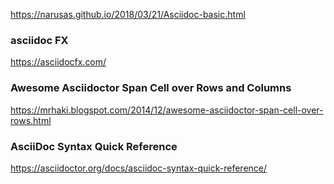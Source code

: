 https://narusas.github.io/2018/03/21/Asciidoc-basic.html

### asciidoc FX

https://asciidocfx.com/

### Awesome Asciidoctor Span Cell over Rows and Columns

https://mrhaki.blogspot.com/2014/12/awesome-asciidoctor-span-cell-over-rows.html


### AsciiDoc Syntax Quick Reference

https://asciidoctor.org/docs/asciidoc-syntax-quick-reference/
